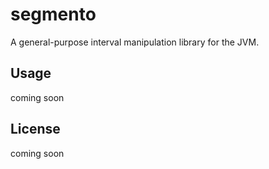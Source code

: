 # segmento

A general-purpose interval manipulation library for the JVM.

## Usage

coming soon

## License

coming soon 

